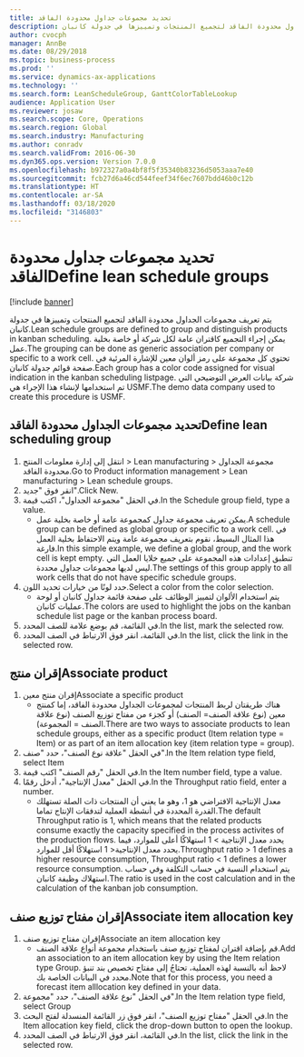 ```yaml
---
title: تحديد مجموعات جداول محدودة الفاقد
description: يتم تعريف مجموعات الجداول محدودة الفاقد لتجميع المنتجات وتمييزها في جدولة كانبان.
author: cvocph
manager: AnnBe
ms.date: 08/29/2018
ms.topic: business-process
ms.prod: ''
ms.service: dynamics-ax-applications
ms.technology: ''
ms.search.form: LeanScheduleGroup, GanttColorTableLookup
audience: Application User
ms.reviewer: josaw
ms.search.scope: Core, Operations
ms.search.region: Global
ms.search.industry: Manufacturing
ms.author: conradv
ms.search.validFrom: 2016-06-30
ms.dyn365.ops.version: Version 7.0.0
ms.openlocfilehash: b972327a0a4bf8f5f35340b83236d5053aaa7e40
ms.sourcegitcommit: fcb27d6a46cd544feef34f6ec7607bdd46b0c12b
ms.translationtype: HT
ms.contentlocale: ar-SA
ms.lasthandoff: 03/18/2020
ms.locfileid: "3146803"
---
```

# <a name="define-lean-schedule-groups"></a><span data-ttu-id="4beb9-103">تحديد مجموعات جداول محدودة الفاقد</span><span class="sxs-lookup"><span data-stu-id="4beb9-103">Define lean schedule groups</span></span>

[!include [banner](../../includes/banner.md)]

<span data-ttu-id="4beb9-104">يتم تعريف مجموعات الجداول محدودة الفاقد لتجميع المنتجات وتمييزها في جدولة كانبان.</span><span class="sxs-lookup"><span data-stu-id="4beb9-104">Lean schedule groups are defined to group and distinguish products in kanban scheduling.</span></span> <span data-ttu-id="4beb9-105">يمكن إجراء التجميع كاقتران عامة لكل شركة أو خاصة بخلية عمل.</span><span class="sxs-lookup"><span data-stu-id="4beb9-105">The grouping can be done as generic association per company or specific to a work cell.</span></span> <span data-ttu-id="4beb9-106">تحتوي كل مجموعة على رمز ألوان معين للإشارة المرئية في صفحة قوائم جدولة كانبان.</span><span class="sxs-lookup"><span data-stu-id="4beb9-106">Each group has a color code assigned for visual indication in the kanban scheduling listpage.</span></span> <span data-ttu-id="4beb9-107">شركة بيانات العرض التوضيحي التي تم استخدامها لإنشاء هذا الإجراء هي USMF.</span><span class="sxs-lookup"><span data-stu-id="4beb9-107">The demo data company used to create this procedure is USMF.</span></span>


## <a name="define-lean-scheduling-group"></a><span data-ttu-id="4beb9-108">تحديد مجموعات الجداول محدودة الفاقد</span><span class="sxs-lookup"><span data-stu-id="4beb9-108">Define lean scheduling group</span></span>
1. <span data-ttu-id="4beb9-109">انتقل إلى إدارة معلومات المنتج > Lean manufacturing > مجموعة الجداول محدودة الفاقد.</span><span class="sxs-lookup"><span data-stu-id="4beb9-109">Go to Product information management > Lean manufacturing > Lean schedule groups.</span></span>
2. <span data-ttu-id="4beb9-110">انقر فوق "جديد".</span><span class="sxs-lookup"><span data-stu-id="4beb9-110">Click New.</span></span>
3. <span data-ttu-id="4beb9-111">في الحقل "مجموعة الجداول"، اكتب قيمة.</span><span class="sxs-lookup"><span data-stu-id="4beb9-111">In the Schedule group field, type a value.</span></span>
    * <span data-ttu-id="4beb9-112">يمكن تعريف مجموعة جداول كمجموعة عامة أو خاصة بخلية عمل.</span><span class="sxs-lookup"><span data-stu-id="4beb9-112">A schedule group can be defined as global group or specific to a work cell.</span></span> <span data-ttu-id="4beb9-113">في هذا المثال البسيط، نقوم بتعريف مجموعة عامة ويتم الاحتفاظ بخلية العمل فارغة.</span><span class="sxs-lookup"><span data-stu-id="4beb9-113">In this simple example, we define a global group, and the work cell is kept empty.</span></span> <span data-ttu-id="4beb9-114">تنطبق إعدادات هذه المجموعة على جميع خلايا العمل التي ليس لديها مجموعات جداول محددة.</span><span class="sxs-lookup"><span data-stu-id="4beb9-114">The settings of this group apply to all work cells that do not have specific schedule groups.</span></span>  
4. <span data-ttu-id="4beb9-115">حدد لونًا من خيارات تحديد اللون.</span><span class="sxs-lookup"><span data-stu-id="4beb9-115">Select a color from the color selection.</span></span>
    * <span data-ttu-id="4beb9-116">يتم استخدام الألوان لتمييز الوظائف على صفحة قائمة جداول كانبان أو لوحة عمليات كانبان.</span><span class="sxs-lookup"><span data-stu-id="4beb9-116">The colors are used to highlight the jobs on the kanban schedule list page or the kanban process board.</span></span>  
5. <span data-ttu-id="4beb9-117">في القائمة، قم بوضع علامة للصف المحدد.</span><span class="sxs-lookup"><span data-stu-id="4beb9-117">In the list, mark the selected row.</span></span>
6. <span data-ttu-id="4beb9-118">في القائمة، انقر فوق الارتباط في الصف المحدد.</span><span class="sxs-lookup"><span data-stu-id="4beb9-118">In the list, click the link in the selected row.</span></span>

## <a name="associate-product"></a><span data-ttu-id="4beb9-119">إقران منتج</span><span class="sxs-lookup"><span data-stu-id="4beb9-119">Associate product</span></span>
1. <span data-ttu-id="4beb9-120">إقران منتج معين</span><span class="sxs-lookup"><span data-stu-id="4beb9-120">Associate a specific product</span></span>
    * <span data-ttu-id="4beb9-121">هناك طريقتان لربط المنتجات لمجموعات الجداول محدودة الفاقد، إما كمنتج معين (نوع علاقة الصنف= الصنف) أو كجزء من مفتاح توزيع الصنف (نوع علاقة الصنف = المجموعة).</span><span class="sxs-lookup"><span data-stu-id="4beb9-121">There are two ways to associate products to lean schedule groups, either as a specific product (Item relation type = Item) or as part of an item allocation key (item relation type = group).</span></span>    
2. <span data-ttu-id="4beb9-122">في الحقل "علاقة نوع الصنف"، حدد "صنف".</span><span class="sxs-lookup"><span data-stu-id="4beb9-122">In the Item relation type field, select Item</span></span>
3. <span data-ttu-id="4beb9-123">في الحقل "رقم الصنف" اكتب قيمة.</span><span class="sxs-lookup"><span data-stu-id="4beb9-123">In the Item number field, type a value.</span></span>
4. <span data-ttu-id="4beb9-124">في الحقل "معدل الإنتاجية"، أدخل رقمًا.</span><span class="sxs-lookup"><span data-stu-id="4beb9-124">In the Throughput ratio field, enter a number.</span></span>
    * <span data-ttu-id="4beb9-125">معدل الإنتاجية الافتراضي هو 1، وهو ما يعني أن المنتجات ذات الصلة تستهلك القدرة المحددة في أنشطة العملية لتدفقات الإنتاج تماما.</span><span class="sxs-lookup"><span data-stu-id="4beb9-125">The default Throughput ratio is 1, which means that the related products consume exactly the capacity specified in the process activites of the production flows.</span></span> <span data-ttu-id="4beb9-126">يحدد معدل الإنتاجية > 1 استهلاكًا أعلى للموارد، فيما يحدد معدل الإنتاجية< 1 استهلاكًا أقل للموارد.</span><span class="sxs-lookup"><span data-stu-id="4beb9-126">Throughput ratio > 1 defines a higher resource consumption, Throughput ratio < 1 defines a lower resource consumption.</span></span> <span data-ttu-id="4beb9-127">يتم استخدام النسبة في حساب التكلفة وفي حساب استهلاك وظيفة كانبان.</span><span class="sxs-lookup"><span data-stu-id="4beb9-127">The ratio is used in the cost calculation and in the calculation of the kanban job consumption.</span></span>  

## <a name="associate-item-allocation-key"></a><span data-ttu-id="4beb9-128">إقران مفتاح توزيع صنف</span><span class="sxs-lookup"><span data-stu-id="4beb9-128">Associate item allocation key</span></span>
1. <span data-ttu-id="4beb9-129">إقران مفتاح توزيع صنف</span><span class="sxs-lookup"><span data-stu-id="4beb9-129">Associate an item allocation key</span></span>
    * <span data-ttu-id="4beb9-130">قم بإضافة اقتران لمفتاح توزيع صنف باستخدام مجموعة أنواع علاقة الصنف.</span><span class="sxs-lookup"><span data-stu-id="4beb9-130">Add an association to an item allocation key by using the Item relation type Group.</span></span>   <span data-ttu-id="4beb9-131">لاحظ أنه بالنسبة لهذه العملية، تحتاجُ إلى مفتاح تخصيص بند تنبؤ محدد في البيانات الخاصة بك.</span><span class="sxs-lookup"><span data-stu-id="4beb9-131">Note that for this process, you need a forecast item alllocation key defined in your data.</span></span>  
2. <span data-ttu-id="4beb9-132">في الحقل "نوع علاقة الصنف"، حدد "مجموعة".</span><span class="sxs-lookup"><span data-stu-id="4beb9-132">In the Item relation type field, select Group</span></span>
3. <span data-ttu-id="4beb9-133">في الحقل "مفتاح توزيع الصنف"، انقر فوق زر القائمة المنسدلة لفتح البحث.</span><span class="sxs-lookup"><span data-stu-id="4beb9-133">In the Item allocation key field, click the drop-down button to open the lookup.</span></span>
4. <span data-ttu-id="4beb9-134">في القائمة، انقر فوق الارتباط في الصف المحدد.</span><span class="sxs-lookup"><span data-stu-id="4beb9-134">In the list, click the link in the selected row.</span></span>

